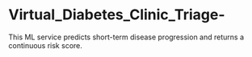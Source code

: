 # Virtual_Diabetes_Clinic_Triage-
This ML service predicts short-term disease progression and returns a continuous risk score.
